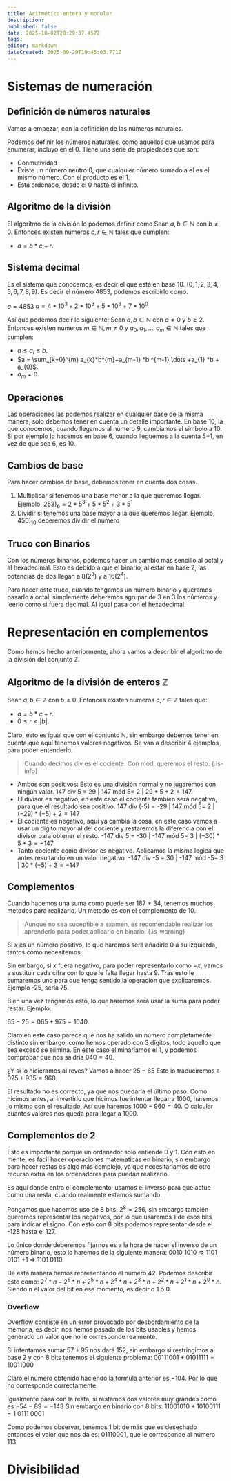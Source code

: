 ```yaml
---
title: Aritmética entera y modular
description: 
published: false
date: 2025-10-02T20:29:37.457Z
tags: 
editor: markdown
dateCreated: 2025-09-29T19:45:03.771Z
---
```


# Sistemas de numeración
## Definición de números naturales

Vamos a empezar, con la definición de las números naturales.


Podemos definir los números naturales, como aquellos que usamos para enumerar, incluyo en el 0. Tiene una serie de propiedades que son:
- Conmutividad
- Existe un número neutro 0, que cualquier número sumado a el es el mismo número. Con el producto es el 1.
- Está ordenado, desde el 0 hasta el infinito.

## Algoritmo de la división

El algoritmo de la división lo podemos definir como
Sean $a,b \in \mathbb{N} \text{ con } b \neq 0$. Entonces existen números $c, r \in \mathbb{ N }$ tales que cumplen:
- $a = b * c + r$.

## Sistema decimal
Es el sistema que conocemos, es decir el que está en base 10. $(0,1,2,3,4,5,6,7,8,9)$. Es decir el número 4853, podemos escribirlo como.

$a = 4853$
$a = 4 * 10^{3} + 2 * 10^{3} + 5 * 10^{3} + 7 * 10^{0}$

Así que podemos decir lo siguiente:
Sean $a,b \in \mathbb{N} \text{ con } a \neq 0 \text{ y } b \geq 2$. Entonces existen números $m \in \mathbb{N}, m \neq 0 \text{ y } a_{0},a_{1}, \dots ,a_{m} \in \mathbb{N}$  tales que cumplen:
- $a \leq a_{i} \leq b$.
- $a = \sum_{k=0}^{m} a_{k}*b^{m}+a_{m-1} *b ^{m-1} \dots +a_{1} *b + a_{0}$.
- $a_{m} \neq 0$.

## Operaciones
Las operaciones las podemos realizar en cualquier base de la misma manera, solo debemos tener en cuenta un detalle importante.
En base 10, la que conocemos, cuando llegamos al número 9, cambiamos el simbolo a 10. Si por ejemplo lo hacemos en base 6, cuando lleguemos a la cuenta 5+1, en vez de que sea 6, es 10.

## Cambios de base
Para hacer cambios de base, debemos tener en cuenta dos cosas.
1. Multiplicar si tenemos una base menor a la que queremos llegar. Ejemplo, $253)_{6} = 2*5^{3}+5*5^{2}+3*5^{1}$
2. Dividir si tenemos una base mayor a la que queremos llegar. Ejemplo, $450)_{10}$ deberemos dividir el número 

## Truco con Binarios
Con los números binarios, podemos hacer un cambio más sencillo al octal y al hexadecimal. Esto es debido a que el binario, al estar en base 2, las potencias de dos llegan a 8($2^{3}$) y a 16($2^{4}$).

Para hacer este truco, cuando tengamos un número binario y queramos pasarlo a octal, simplemente deberemos agrupar de 3 en 3 los números y leerlo como si fuera decimal. Al igual pasa con el hexadecimal.

# Representación en complementos

Como hemos hecho anteriormente, ahora vamos a describir el algoritmo de la división del conjunto $\mathbb{Z}$.

## Algoritmo de la división de enteros $\mathbb{Z}$
Sean $a,b \in \mathbb{Z} \text{ con } b \neq 0$. Entonces existen números $c,r \in \mathbb{Z}$ tales que:
- $a=b*c+r$.
- $0 \leq r < |b|$.

Claro, esto es igual que con el conjunto $\mathbb{N}$, sin embargo debemos tener en cuenta que aquí tenemos valores negativos. Se van a describir 4 ejemplos para poder entenderlo.

> Cuando decimos div es el cociente. Con mod, queremos el resto.
{.is-info}

- Ambos son positivos: Esto es una división normal y no jugaremos con ningún valor. 
147 div 5 = 29 | 147 mód 5= 2 | $29*5+2=147$.
- El divisor es negativo, en este caso el cociente también será negativo, para que el resultado sea positivo.
147 div (-5) = -29 | 147 mód 5= 2 | $(-29)*(-5)+2=147$
- El cociente es negativo, aquí ya cambia la cosa, en este caso vamos a usar un digito mayor al del cociente y restaremos la diferencia con el divisor para obtener el resto.
-147 div 5 = -30 | -147 mód 5= 3 | $(-30)*5+3=-147$
- Tanto cociente como divisor es negativo. Aplicamos la misma logica que antes resultando en un valor negativo.
-147 div -5 = 30 | -147 mód -5= 3 | $30*(-5)+3=-147$


## Complementos
Cuando hacemos una suma como puede ser 187 + 34, tenemos muchos metodos para realizarlo. Un metodo es con el complemento de 10. 
> Aunque no sea suceptible a examen, es recomendable realizar los aprenderlo para poder aplicarlo en binario.
{.is-warning}

Si $x$ es un número positivo, lo que haremos será añadirle 0 a su izquierda, tantos como necesitemos.

Sin embargo, si $x$ fuera negativo, para poder representarlo como $-x$, vamos a sustituir cada cifra con lo que le falta llegar hasta 9. Tras esto le sumaremos uno para que tenga sentido la operación que explicaremos. Ejemplo -25, sería 75.

Bien una vez tengamos esto, lo que haremos será usar la suma para poder restar. Ejemplo:

$65-25= 065+975 = 1040$.

Claro en este caso parece que nos ha salido un número completamente distinto sin embargo, como hemos operado con 3 dígitos, todo aquello que sea exceso se elimina. En este caso eliminaríamos el 1, y podemos comprobar que nos saldría $040 = 40$.

¿Y si lo hicieramos al reves?
Vamos a hacer $25-65$
Esto lo traduciremos a $025+935= 960$.  

El resultado no es correcto, ya que nos quedaría el último paso. Como hicimos antes, al invertirlo que hicimos fue intentar llegar a 1000, haremos lo mismo con el resultado, Así que haremos $1000-960 = 40$. O calcular cuantos valores nos queda para llegar a 1000.


## Complementos de 2
Esto es importante porque un ordenador solo entiende $0$ y $1$. Con esto en mente, es facil hacer operaciones matematicas en binario, sin embargo para hacer restas es algo más complejo, ya que necesitariamos de otro recurso extra en los ordenadores para puedan realizarlo.

Es aquí donde entra el complemento, usamos el inverso para que actue como una resta, cuando realmente estamos sumando.


Pongamos que hacemos uso de 8 bits. $2^8=256$, sin embargo también queremos representar los negativos, por lo que usaremos 1 de esos bits para indicar el signo.
Con esto con 8 bits podemos representar desde el -128 hasta el 127.

Lo único donde deberemos fijarnos es a la hora de hacer el inverso de un número binario, esto lo haremos de la siguiente manera:
0010 1010 => 1101 0101 +1 => 1101 0110

De esta manera hemos representando el número 42.
Podemos describir esto como: $2^{7}*n-2^{6}*n+2^{5}*n+2^{4}*n+2^{3}*n+2^{2}*n+2^{1}*n+2^{0}*n$.
Siendo n el valor del bit en ese momento, es decir o 1 o 0.

### Overflow
Overflow consiste en un error provocado por desbordamiento de la memoria, es decir, nos hemos pasado de los bits usables y hemos generado un valor que no le corresponde realmente.

Si intentamos sumar $57 + 95$ nos dará $152$, sin embargo si restringimos a base 2 y con 8 bits tenemos el siguiente problema:
$00111001+01011111=10011000$

Claro el número obtenido haciendo la formula anterior es $-104$. Por lo que no corresponde correctamente

Igualmente pasa con la resta, si restamos dos valores muy grandes como es $-54-89=-143$
Sin embargo en binario con 8 bits:
$11001010 + 10100111 = 1\text{ } 0111\text{ } 0001$

Como podemos observar, tenemos 1 bit de más que es desechado entonces el valor que nos da es:
$01110001$, que le corresponde al número $113$
# Divisibilidad 